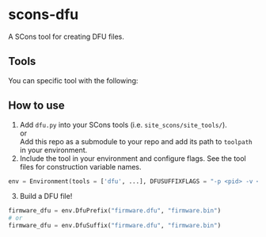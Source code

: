 # scons-dfu
A SCons tool for creating DFU files.

## Tools
You can specific tool with the following:

## How to use

1) Add `dfu.py` into your SCons tools (i.e. `site_scons/site_tools/`).<br>or<br>Add this repo as a submodule to your repo and add its path to `toolpath` in your environment.
2) Include the tool in your environment and configure flags. See the tool files for construction variable names.
```python
env = Environment(tools = ['dfu', ...], DFUSUFFIXFLAGS = "-p <pid> -v <vid>", ...)
```
3) Build a DFU file!
```python
firmware_dfu = env.DfuPrefix("firmware.dfu", "firmware.bin")
# or
firmware_dfu = env.DfuSuffix("firmware.dfu", "firmware.bin")
```
